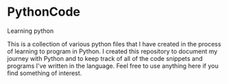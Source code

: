 # PythonCode
Learning python

This is a collection of various python files that I have created in the process of learning to program in Python. 
I created this repository to document my journey with Python and to keep track of all of the code snippets and programs I've written
in the language. Feel free to use anything here if you find something of interest.
